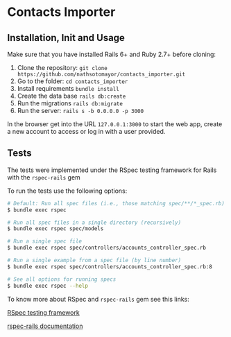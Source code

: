 # Contacts Importer

## Installation, Init and Usage

Make sure that you have installed Rails 6+ and Ruby 2.7+ before cloning:

1. Clone the repository: `git clone https://github.com/nathsotomayor/contacts_importer.git`
2. Go to the folder: `cd contacts_importer`
3. Install requirements `bundle install`
4. Create the data base `rails db:create`
5. Run the migrations `rails db:migrate`
6. Run the server: `rails s -b 0.0.0.0 -p 3000`

In the browser get into the URL `127.0.0.1:3000` to start the web app, create a new account to access or log in with a user provided.

## Tests

The tests were implemented under the RSpec testing framework for Rails with the `rspec-rails` gem

To run the tests use the following options:

```bash
# Default: Run all spec files (i.e., those matching spec/**/*_spec.rb)
$ bundle exec rspec

# Run all spec files in a single directory (recursively)
$ bundle exec rspec spec/models

# Run a single spec file
$ bundle exec rspec spec/controllers/accounts_controller_spec.rb

# Run a single example from a spec file (by line number)
$ bundle exec rspec spec/controllers/accounts_controller_spec.rb:8

# See all options for running specs
$ bundle exec rspec --help
```

To know more about RSpec and `rspec-rails` gem see this links:

[RSpec testing framework](http://rspec.info/)

[rspec-rails documentation](https://github.com/rspec/rspec-rails)